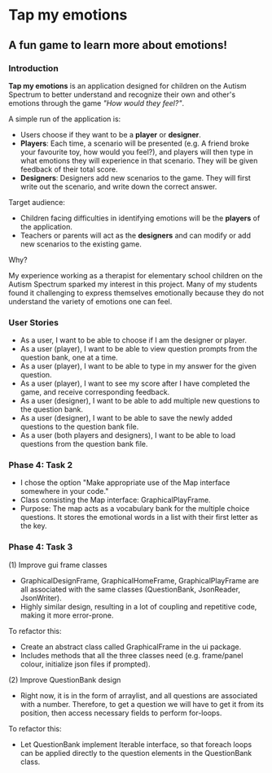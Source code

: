 # Tap my emotions

## A fun game to learn more about emotions!

### Introduction

**Tap my emotions** is an application designed for children on the Autism Spectrum 
to better understand and recognize their own and other's emotions through the game 
*"How would they feel?"*.

A simple run of the application is:

- Users choose if they want to be a **player** or **designer**.
- **Players**: Each time, a scenario will be presented (e.g. A friend broke your 
favourite toy, how would you feel?), and players will then type in what emotions they will experience 
in that scenario. They will be given feedback of their total score.
- **Designers**: Designers add new scenarios to the game. They will first write 
out the scenario, and write down the correct answer.

Target audience:
- Children facing difficulties in identifying emotions will be the **players** 
of the application. 
- Teachers or parents will act as the **designers** and can modify or add new 
scenarios to the existing game.

Why?

My experience working as a therapist for elementary school children on the Autism Spectrum 
sparked my interest in this project. Many of my students found it challenging to express 
themselves emotionally because they do not understand the variety of emotions one can feel.

### User Stories

- As a user, I want to be able to choose if I am the designer or player.
- As a user (player), I want to be able to view question prompts from the question bank, one at a time.
- As a user (player), I want to be able to type in my answer for the given question.
- As a user (player), I want to see my score after I have completed the game, and receive corresponding feedback.
- As a user (designer), I want to be able to add multiple new questions to the question bank.
- As a user (designer), I want to be able to save the newly added questions to the question bank file.
- As a user (both players and designers), I want to be able to load questions from the question bank file.

### Phase 4: Task 2
- I chose the option "Make appropriate use of the Map interface somewhere in your code."
- Class consisting the Map interface: GraphicalPlayFrame.
- Purpose: The map acts as a vocabulary bank for the multiple choice questions.
           It stores the emotional words in a list with their first letter as the key.
           
### Phase 4: Task 3 
(1) Improve gui frame classes
- GraphicalDesignFrame, GraphicalHomeFrame, GraphicalPlayFrame are all associated with the same classes
(QuestionBank, JsonReader, JsonWriter).
 - Highly similar design, resulting in a lot of coupling and repetitive code, making it more error-prone.
 
 
 To refactor this:
- Create an abstract class called GraphicalFrame in the ui package.
- Includes methods that all the three classes need (e.g. frame/panel colour, initialize json files if prompted).

(2) Improve QuestionBank design
- Right now, it is in the form of arraylist, and all questions are associated with a number. Therefore, to get
a question we will have to get it from its position, then access necessary fields to perform for-loops.


To refactor this:
- Let QuestionBank implement Iterable interface, so that foreach loops can be applied directly to the question elements
in the QuestionBank class.
  